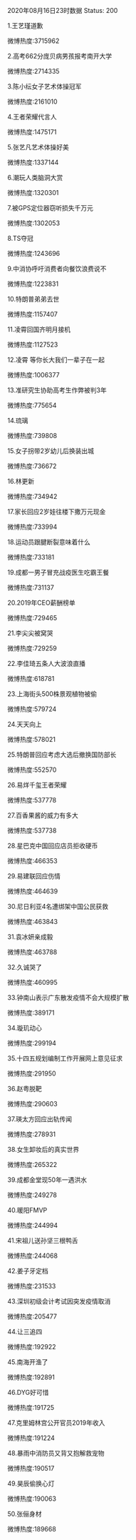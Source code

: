 2020年08月16日23时数据
Status: 200

1.王艺瑾道歉

微博热度:3715962

2.高考662分庞贝病男孩报考南开大学

微博热度:2714335

3.陈小纭女子艺术体操冠军

微博热度:2161010

4.王者荣耀代言人

微博热度:1475171

5.张艺凡艺术体操好美

微博热度:1337144

6.潮玩人类脑洞大赏

微博热度:1320301

7.被GPS定位器窃听损失千万元

微博热度:1302053

8.TS夺冠

微博热度:1243696

9.中消协呼吁消费者向餐饮浪费说不

微博热度:1223831

10.特朗普弟弟去世

微博热度:1157407

11.凌霄回国齐明月接机

微博热度:1127523

12.凌霄 等你长大我们一辈子在一起

微博热度:1006377

13.准研究生协助高考生作弊被判3年

微博热度:775654

14.琉璃

微博热度:739808

15.女子拐带2岁幼儿后换装出城

微博热度:736672

16.林更新

微博热度:734942

17.家长回应2岁娃往楼下撒万元现金

微博热度:733994

18.运动员跟腱断裂意味着什么

微博热度:733181

19.成都一男子冒充战疫医生吃霸王餐

微博热度:731137

20.2019年CEO薪酬榜单

微博热度:729465

21.李尖尖被窝哭

微博热度:729259

22.李佳琦五条人大波浪直播

微博热度:618781

23.上海街头500株景观植物被偷

微博热度:579724

24.天天向上

微博热度:578021

25.特朗普回应考虑大选后撤换国防部长

微博热度:552570

26.易烊千玺王者荣耀

微博热度:537778

27.百香果酱的威力有多大

微博热度:537738

28.星巴克中国回应店员拒收硬币

微博热度:466353

29.易建联回应伤情

微博热度:464639

30.尼日利亚4名遭绑架中国公民获救

微博热度:463843

31.袁冰妍亲成毅

微博热度:463788

32.久诚哭了

微博热度:460995

33.钟南山表示广东散发疫情不会大规模扩散

微博热度:389171

34.璇玑动心

微博热度:299194

35.十四五规划编制工作开展网上意见征求

微博热度:291950

36.赵粤脱靶

微博热度:290603

37.瑛太方回应出轨传闻

微博热度:278931

38.女生卸妆后的真实世界

微博热度:265322

39.成都金堂现50年一遇洪水

微博热度:249278

40.暖阳FMVP

微博热度:244994

41.宋祖儿送孙坚三根鸭舌

微博热度:244068

42.姜子牙定档

微博热度:231533

43.深圳初级会计考试因突发疫情取消

微博热度:205477

44.让三追四

微博热度:192922

45.南海开渔了

微博热度:192891

46.DYG好可惜

微博热度:191725

47.克里姆林宫公开官员2019年收入

微博热度:191224

48.暴雨中消防员又背又抱解救宠物

微博热度:190517

49.昊辰偷换心灯

微博热度:190063

50.张俪身材

微博热度:189668

